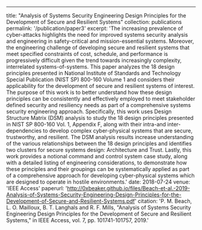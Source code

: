 ---
title: "Analysis of Systems Security Engineering Design Principles for the Development of Secure and Resilient Systems"
collection: publications
permalink: '/publication/paper3'
excerpt: 'The increasing prevalence of cyber-attacks highlights the need for improved systems security analysis and engineering in safety-critical and mission-essential systems. Moreover, the engineering challenge of developing secure and resilient systems that meet specified constraints of cost, schedule, and performance is progressively difficult given the trend towards increasingly complexity, interrelated systems-of-systems. This paper analyzes the 18 design principles presented in National Institute of Standards and Technology Special Publication (NIST SP) 800-160 Volume 1 and considers their applicability for the development of secure and resilient systems of interest. The purpose of this work is to better understand how these design principles can be consistently and effectively employed to meet stakeholder defined security and resiliency needs as part of a comprehensive systems security engineering approach. Specifically, this work uses Design Structure Matrix (DSM) analysis to study the 18 design principles presented in NIST SP 800-160 Vol. 1, Appendix F, along with their intra-and inter-dependencies to develop complex cyber-physical systems that are secure, trustworthy, and resilient. The DSM analysis results increase understanding of the various relationships between the 18 design principles and identifies two clusters for secure systems design: Architecture and Trust. Lastly, this work provides a notional command and control system case study, along with a detailed listing of engineering considerations, to demonstrate how these principles and their groupings can be systematically applied as part of a comprehensive approach for developing cyber-physical systems which are designed to operate in hostile environments.'
date: 2018-07-24
venue: 'IEEE Access'
paperurl: 'http://0xbeaker.github.io/files/Beach-et-al.-2019-Analysis-of-Systems-Security-Engineering-Design-Principles-for-the-Development-of-Secure-and-Resilient-Systems.pdf'
citation: 'P. M. Beach, L. O. Mailloux, B. T. Langhals and R. F. Mills, "Analysis of Systems Security Engineering Design Principles for the Development of Secure and Resilient Systems," in IEEE Access, vol. 7, pp. 101741-101757, 2019.'